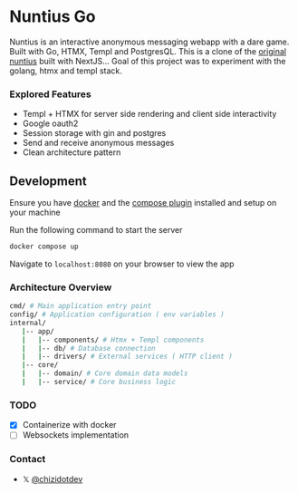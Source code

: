 # Nuntius Go

Nuntius is an interactive anonymous messaging webapp with a dare game. Built with Go, HTMX, Templ and PostgresQL. This is a clone of the [original nuntius](https://github.com/chizidotdev/nuntius) built with NextJS...
Goal of this project was to experiment with the golang, htmx and templ stack.

### Explored Features
- Templ + HTMX for server side rendering and client side interactivity
- Google oauth2
- Session storage with gin and postgres
- Send and receive anonymous messages
- Clean architecture pattern

## Development
Ensure you have [docker](https://docs.docker.com/engine/install) and the [compose plugin](https://docs.docker.com/compose/install) installed and setup on your machine

Run the following command to start the server
```bash
docker compose up
```
Navigate to `localhost:8080` on your browser to view the app

### Architecture Overview
```bash
cmd/ # Main application entry point
config/ # Application configuration ( env variables )
internal/
   |-- app/
   |   |-- components/ # Htmx + Templ components
   |   |-- db/ # Database connection
   |   |-- drivers/ # External services ( HTTP client )
   |-- core/
   |   |-- domain/ # Core domain data models
   |   |-- service/ # Core business logic
```

### TODO
- [x] Containerize with docker
- [ ] Websockets implementation
 
### Contact
- 𝕏 [@chizidotdev](https://twitter.com/chizidotdev)